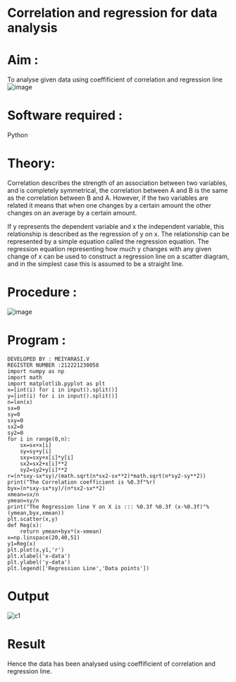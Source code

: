 # Correlation and regression for data analysis
# Aim : 

To analyse given data using coeffificient of correlation and regression line
![image](https://user-images.githubusercontent.com/104613195/168224136-d6b64e64-7d3d-4775-9337-c8f96fe41f2d.png)


# Software required :  

Python

# Theory:

Correlation describes the strength of an association between two variables, and is completely symmetrical, the correlation between A and B is the same as the correlation between B and A. However, if the two variables are related it means that when one changes by a certain amount the other changes on an average by a certain amount.  

If y represents the dependent variable and x the independent variable, this relationship is described as the regression of y on x. The relationship can be represented by a simple equation called the regression equation. The regression equation representing how much y changes with any given change of x can be used to construct a regression line on a scatter diagram, and in the simplest case this is assumed to be a straight line.

# Procedure :

![image](https://user-images.githubusercontent.com/104613195/168225866-ac8f6610-bdc3-4ac2-a24e-2b24ba08e189.png)

# Program :

~~~
DEVELOPED BY : MEIYARASI.V
REGISTER NUMBER :212221230058
import numpy as np
import math
import matplotlib.pyplot as plt
x=[int(i) for i in input().split()]
y=[int(i) for i in input().split()]
n=len(x)
sx=0
sy=0
sxy=0
sx2=0
sy2=0
for i in range(0,n):
    sx=sx+x[i]
    sy=sy+y[i]
    sxy=sxy+x[i]*y[i]
    sx2=sx2+x[i]**2
    sy2=sy2+y[i]**2
r=(n*sxy-sx*sy)/(math.sqrt(n*sx2-sx**2)*math.sqrt(n*sy2-sy**2))
print("The Correlation coefficient is %0.3f"%r)
byx=(n*sxy-sx*sy)/(n*sx2-sx**2)
xmean=sx/n
ymean=sy/n
print("The Regression line Y on X is ::: %0.3f %0.3f (x-%0.3f)"%(ymean,byx,xmean))
plt.scatter(x,y)
def Reg(x):
    return ymean+byx*(x-xmean)
x=np.linspace(20,40,51)
y1=Reg(x)
plt.plot(x,y1,'r')
plt.xlabel('x-data')
plt.ylabel('y-data')
plt.legend(['Regression Line','Data points'])
~~~

# Output 
![c1](https://github.com/21005984/Correlation_Regression/assets/94748389/6497ac4b-0990-4d4a-9922-4dd392d9085f)


# Result
Hence the data has been analysed using coeffificient of correlation and regression line.
